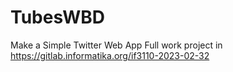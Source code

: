 # TubesWBD
Make a Simple Twitter Web App
Full work project in https://gitlab.informatika.org/if3110-2023-02-32